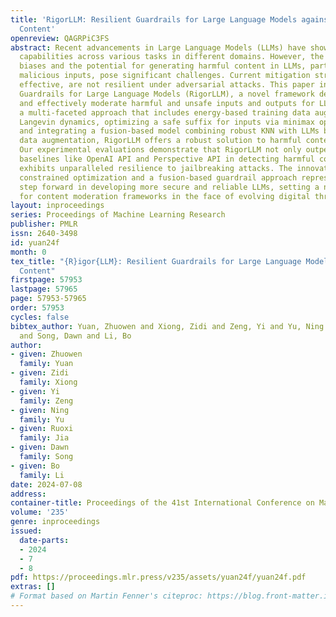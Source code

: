```yaml
---
title: 'RigorLLM: Resilient Guardrails for Large Language Models against Undesired
  Content'
openreview: QAGRPiC3FS
abstract: Recent advancements in Large Language Models (LLMs) have showcased remarkable
  capabilities across various tasks in different domains. However, the emergence of
  biases and the potential for generating harmful content in LLMs, particularly under
  malicious inputs, pose significant challenges. Current mitigation strategies, while
  effective, are not resilient under adversarial attacks. This paper introduces Resilient
  Guardrails for Large Language Models (RigorLLM), a novel framework designed to efficiently
  and effectively moderate harmful and unsafe inputs and outputs for LLMs. By employing
  a multi-faceted approach that includes energy-based training data augmentation through
  Langevin dynamics, optimizing a safe suffix for inputs via minimax optimization,
  and integrating a fusion-based model combining robust KNN with LLMs based on our
  data augmentation, RigorLLM offers a robust solution to harmful content moderation.
  Our experimental evaluations demonstrate that RigorLLM not only outperforms existing
  baselines like OpenAI API and Perspective API in detecting harmful content but also
  exhibits unparalleled resilience to jailbreaking attacks. The innovative use of
  constrained optimization and a fusion-based guardrail approach represents a significant
  step forward in developing more secure and reliable LLMs, setting a new standard
  for content moderation frameworks in the face of evolving digital threats.
layout: inproceedings
series: Proceedings of Machine Learning Research
publisher: PMLR
issn: 2640-3498
id: yuan24f
month: 0
tex_title: "{R}igor{LLM}: Resilient Guardrails for Large Language Models against Undesired
  Content"
firstpage: 57953
lastpage: 57965
page: 57953-57965
order: 57953
cycles: false
bibtex_author: Yuan, Zhuowen and Xiong, Zidi and Zeng, Yi and Yu, Ning and Jia, Ruoxi
  and Song, Dawn and Li, Bo
author:
- given: Zhuowen
  family: Yuan
- given: Zidi
  family: Xiong
- given: Yi
  family: Zeng
- given: Ning
  family: Yu
- given: Ruoxi
  family: Jia
- given: Dawn
  family: Song
- given: Bo
  family: Li
date: 2024-07-08
address:
container-title: Proceedings of the 41st International Conference on Machine Learning
volume: '235'
genre: inproceedings
issued:
  date-parts:
  - 2024
  - 7
  - 8
pdf: https://proceedings.mlr.press/v235/assets/yuan24f/yuan24f.pdf
extras: []
# Format based on Martin Fenner's citeproc: https://blog.front-matter.io/posts/citeproc-yaml-for-bibliographies/
---
```

